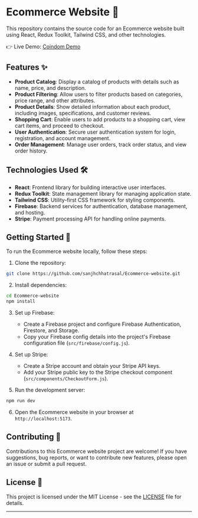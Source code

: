 

# Ecommerce Website 🛒

This repository contains the source code for an Ecommerce website built using React, Redux Toolkit, Tailwind CSS, and other technologies.

👉 Live Demo: <a href='https://app.netlify.com/sites/sanjhecommerce/overview'>Coindom Demo</a>

## Features ✨

- **Product Catalog**: Display a catalog of products with details such as name, price, and description.
- **Product Filtering**: Allow users to filter products based on categories, price range, and other attributes.
- **Product Details**: Show detailed information about each product, including images, specifications, and customer reviews.
- **Shopping Cart**: Enable users to add products to a shopping cart, view cart items, and proceed to checkout.
- **User Authentication**: Secure user authentication system for login, registration, and account management.
- **Order Management**: Manage user orders, track order status, and view order history.

## Technologies Used 🛠️

- **React**: Frontend library for building interactive user interfaces.
- **Redux Toolkit**: State management library for managing application state.
- **Tailwind CSS**: Utility-first CSS framework for styling components.
- **Firebase**: Backend services for authentication, database management, and hosting.
- **Stripe**: Payment processing API for handling online payments.

## Getting Started 🚀

To run the Ecommerce website locally, follow these steps:

1. Clone the repository:

```bash
git clone https://github.com/sanjhchhatrasal/Ecommerce-website.git
```

2. Install dependencies:

```bash
cd Ecommerce-website
npm install
```

3. Set up Firebase:
   - Create a Firebase project and configure Firebase Authentication, Firestore, and Storage.
   - Copy your Firebase config details into the project's Firebase configuration file (`src/firebase/config.js`).

4. Set up Stripe:
   - Create a Stripe account and obtain your Stripe API keys.
   - Add your Stripe public key to the Stripe checkout component (`src/components/CheckoutForm.js`).

5. Run the development server:

```bash
npm run dev
```

6. Open the Ecommerce website in your browser at `http://localhost:5173`.

## Contributing 🤝

Contributions to this Ecommerce website project are welcome! If you have suggestions, bug reports, or want to contribute new features, please open an issue or submit a pull request.

## License 📝

This project is licensed under the MIT License - see the [LICENSE](https://github.com/sanjhchhatrasal/Ecommerce-website/blob/main/LICENSE) file for details.

---
